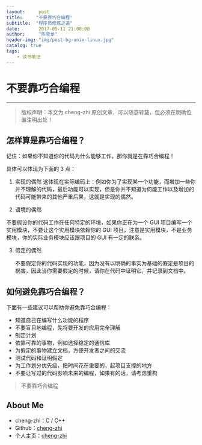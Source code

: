 ```yaml
---
layout:     post 
title:     "不要靠巧合编程"
subtitle:  "程序员修炼之道"
date:       2017-05-11 21:00:00
author:     "陈登龙"
header-img: "img/post-bg-unix-linux.jpg"
catalog: true
tags:
    - 读书笔记
---
```


# 不要靠巧合编程
***
> 版权声明：本文为 cheng-zhi 原创文章，可以随意转载，但必须在明确位置注明出处！ 

## 怎样算是靠巧合编程？

记住：如果你不知道你的代码为什么能够工作，那你就是在靠巧合编程！

具体可以体现为下面的 3 点：
1. 实现的偶然
	这体现在实际编码上：例如你为了实现某一个功能，而增加一些你并不理解的代码，最后功能可以实现，但是你并不知道为何能工作以及增加的代码可能带来的其他严重后果，这就是实现的偶然。

2. 语境的偶然

不要假设你的代码工作在任何特定的环境，如果你正在为一个 GUI 项目编写一个实用模块，不要让这个实用模块依赖你的 GUI 项目，注意是实用模块，不是业务模块，你的实际业务模块应该跟项目的 GUI 有一定的联系。

3. 假定的偶然

	不要假定你的代码实现的功能，因为没有以明确的事实为基础的假定是项目的祸害，因此当你需要假定的时候，请你在代码中证明它，并记录到文档中。


## 如何避免靠巧合编程？
下面有一些建议可以帮助你避免靠巧合编程：
* 知道自己在编写什么功能的程序
* 不要盲目地编程，先将要开发的应用完全理解
* 制定计划
* 依靠可靠的事物，例如选择稳定的通信库
* 为假定的事物建立文档，方便开发者之间的交流
* 测试代码和证明假定
* 为工作划分优先级，把时间花在重要的，起项目支撑的地方
* 不要让写过的代码影响未来的编程，如果有的话，请考虑重构

> 不要靠巧合编程

## About Me
* cheng-zhi：C / C++
* Github：[cheng-zhi](https://github.com/cheng-zhi)
* 个人主页：[cheng-zhi](https://cheng-zhi.github.io/)

